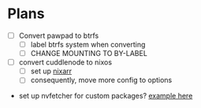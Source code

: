 # Plans

- [ ] Convert pawpad to btrfs
  - [ ] label btrfs system when converting
  - [ ] CHANGE MOUNTING TO BY-LABEL
- [ ] convert cuddlenode to nixos
  - [ ] set up [nixarr](https://github.com/rasmus-kirk/nixarr)
  - [ ] consequently, move more config to options
- set up nvfetcher for custom packages? [example here](https://github.com/Anomalocaridid/dotfiles)
